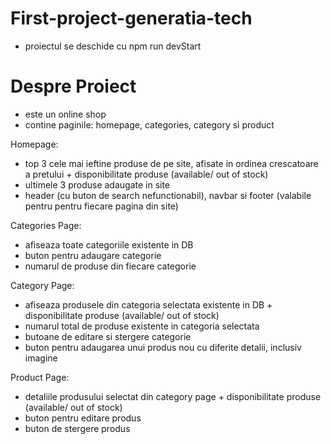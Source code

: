 # First-project-generatia-tech #  
- proiectul se deschide cu npm run devStart

# Despre Proiect #
- este un online shop
- contine paginile: homepage, categories, category si product

Homepage:
- top 3 cele mai ieftine produse de pe site, afisate in ordinea crescatoare a pretului + disponibilitate produse (available/ out of stock)
- ultimele 3 produse adaugate in site
- header (cu buton de search nefunctionabil), navbar si footer (valabile pentru pentru fiecare pagina din site)

Categories Page:
- afiseaza toate categoriile existente in DB
- buton pentru adaugare categorie
- numarul de produse din fiecare categorie

Category Page:
- afiseaza produsele din categoria selectata existente in DB + disponibilitate produse (available/ out of stock)
- numarul total de produse existente in categoria selectata
- butoane de editare si stergere categorie
- buton pentru adaugarea unui produs nou cu diferite detalii, inclusiv imagine

Product Page:
- detaliile produsului selectat din category page + disponibilitate produse (available/ out of stock)
- buton pentru editare produs
- buton de stergere produs

